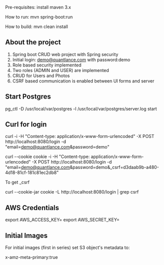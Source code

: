 Pre-requisites: install maven 3.x

How to run:
mvn spring-boot:run

How to build:
mvn clean install

About the project
-------------------

1. Spring boot CRUD web project with Spring security
2. Initial login: demo@quantlance.com with password:demo
3. Role based security implemented
4. Two roles (ADMIN and USER) are implemented
5. CRUD for Users and Photos
6. CSRF based communication is enabled between UI forms and server

Start Postgres
------------------

pg_ctl -D /usr/local/var/postgres -l /usr/local/var/postgres/server.log start


Curl for login
------------------
 curl -i -H "Content-type: application/x-www-form-urlencoded" -X POST http://localhost:8080/login -d "email=demo@quantlance.com&password=demo"
 
 curl --cookie cookie -i -H "Content-type: application/x-www-form-urlencoded" -X POST http://localhost:8080/login -d "email=demo@quantlance.com&password=demo&_csrf=d3daab9b-a480-4d18-81cf-181c81ec2db8"
 
 To get  _csrf
 
 curl --cookie-jar cookie -L http://localhost:8080/login  | grep csrf
 
 
 AWS Credentials
 ------------------
export AWS_ACCESS_KEY=<your-aws-access-key-id>
export AWS_SECRET_KEY=<your-aws-secret-key> 
 
 Initial Images
 ------------------
For initial images (first in series) set S3 object's metadata to:

 x-amz-meta-primary:true
 
 